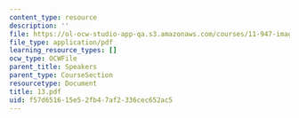 ```yaml
---
content_type: resource
description: ''
file: https://ol-ocw-studio-app-qa.s3.amazonaws.com/courses/11-947-imaging-the-city-the-place-of-media-in-city-design-and-development-fall-1998/f57d651615e52fb47af2336cec652ac5_13.pdf
file_type: application/pdf
learning_resource_types: []
ocw_type: OCWFile
parent_title: Speakers
parent_type: CourseSection
resourcetype: Document
title: 13.pdf
uid: f57d6516-15e5-2fb4-7af2-336cec652ac5
---
```


